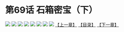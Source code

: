 # 第69话 石箱密宝（下）
![](https://mhpic.xiaomingtaiji.net/comic/D/斗破苍穹拆分版/69话/1.jpg-zymk.middle.webp)
![](https://mhpic.xiaomingtaiji.net/comic/D/斗破苍穹拆分版/69话/2.jpg-zymk.middle.webp)
![](https://mhpic.xiaomingtaiji.net/comic/D/斗破苍穹拆分版/69话/3.jpg-zymk.middle.webp)
![](https://mhpic.xiaomingtaiji.net/comic/D/斗破苍穹拆分版/69话/4.jpg-zymk.middle.webp)
![](https://mhpic.xiaomingtaiji.net/comic/D/斗破苍穹拆分版/69话/5.jpg-zymk.middle.webp)
![](https://mhpic.xiaomingtaiji.net/comic/D/斗破苍穹拆分版/69话/6.jpg-zymk.middle.webp)
![](https://mhpic.xiaomingtaiji.net/comic/D/斗破苍穹拆分版/69话/7.jpg-zymk.middle.webp)
![](https://mhpic.xiaomingtaiji.net/comic/D/斗破苍穹拆分版/69话/8.jpg-zymk.middle.webp)
[【上一章】](./68.md)
[【目录】](./README.md)
[【下一章】](./70.md)
